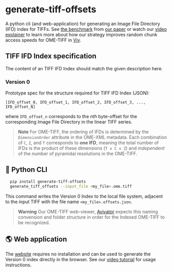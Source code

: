 # generate-tiff-offsets

A python cli (and web-application) for generating an Image File Directory (IFD)
index for TIFFs. See [the benchmark](https://doi.org/10.6084/m9.figshare.19416344.v1) from
[our paper](https://www.nature.com/articles/s41592-022-01482-7) or watch our
[video explainer](https://www.youtube.com/watch?v=cGB2TsSnfbo) to learn more about
how our strategy improves random chunk access speeds for OME-TIFF in
[Viv](https://github.com/hms-dbmi/viv).

## TIFF IFD Index specification

The content of an TIFF IFD Index should match the given description here.

### Version 0

Prototype spec for the structure required for TIFF IFD Index (JSON):

```
[IFD_offset_0, IFD_offset_1, IFD_offset_2, IFD_offset_3, ..., IFD_offset_N]
```

where `IFD_offset_n` corresponds to the _nth_ byte-offset for the corresponding
Image File Directory in the linear TIFF series.

> **Note** For OME-TIFF, the ordering of IFDs is determined by the `DimensionOrder`
> attribute in the OME-XML metadata. Each combination of `C`, `Z`, and `T`
> corresponds to **one IFD**, meaning the total number of IFDs is the product
> of these dimensions (`T x C x Z`) and _independent_ of the number of pyramidal
> resolutions in the OME-TIFF.

## 🐍 Python CLI

```bash
  pip install generate-tiff-offsets
  generate_tiff_offsets --input_file <my_file>.ome.tiff
```

This command writes the Version 0 Index to the local file system, adjacent to the
input TIFF with the file name `<my_file>.offsets.json`.

> **Warning** Our OME-TIFF web-viewer, [Avivator](http://avivator.gehlenborglab.org) expects
> this naming convension and folder structure in order for the Indexed
> OME-TIFF to be recognized.

## 🌎 Web application

The [website](https://hms-dbmi.github.io/generate-tiff-offsets) requires no installation and can be used to generate the Version 0 index
directly in the browser. See our [video tutorial](https://www.youtube.com/watch?v=cGB2TsSnfbo)
for usage instructions.
